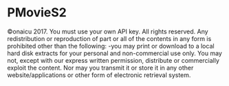# PMovieS2
©onaicu 2017. You must use your own API key. All rights reserved. Any redistribution or reproduction of part or all of the contents in any form is prohibited other than the following: -you may print or download to a local hard disk extracts for your personal and non-commercial use only. You may not, except with our express written permission, distribute or commercially exploit the content. Nor may you transmit it or store it in any other website/applications or other form of electronic retrieval system.
